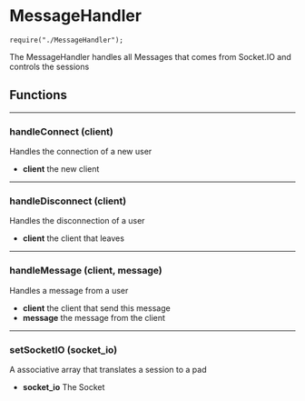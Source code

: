 # MessageHandler
`require("./MessageHandler");`

The MessageHandler handles all Messages that comes from Socket.IO and controls the sessions

## Functions

- - -
### handleConnect (client)
Handles the connection of a new user

* **client** the new client

- - -
### handleDisconnect (client)
Handles the disconnection of a user

* **client** the client that leaves

- - -
### handleMessage (client, message)
Handles a message from a user

* **client** the client that send this message
* **message** the message from the client

- - -
### setSocketIO (socket_io)
A associative array that translates a session to a pad

* **socket_io** The Socket

